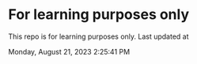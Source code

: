 # For learning purposes only
This repo is for learning purposes only.
Last updated at

Monday, August 21, 2023 2:25:41 PM

